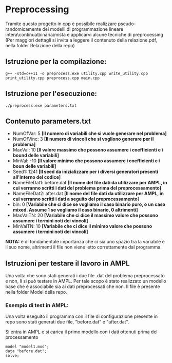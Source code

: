 # Preprocessing

Tramite questo progetto in cpp è possibile realizzare pseudo-randomicamente dei modelli di programmazione lineare intera\continua\binaria\mista e applicarvi alcune tecniche di preprocessing (Per maggiori dettagli si invita a leggere il contenuto della relazione.pdf, nella folder Relazione della repo)

## Istruzione per la compilazione:
```
g++ -std=c++11 -o preprocess.exe utility.cpp write_utility.cpp print_utility.cpp preprocess.cpp main.cpp
```
## Istruzione per l'esecuzione:
```
./preprocess.exe parameters.txt
```
## Contenuto parameters.txt

- NumOfVar: 5  **[Il numero di variabili che si vuole generare nel problema]**
- NumOfVinc: 3 **[Il numero di vincoli che si vogliono generare per il problema]**
- MaxVal: 10 **[Il valore massimo che possono assumere i coefficienti e i bound delle variabili]**
- MinVal: -10 **[Il valore minimo che possono assumere i coefficienti e i boun delle variabili]**
- Seed1: 1241 **[Il seed da inizializzare per i diversi generatori presenti all'interno del codice]**
- NameFileDat1: before.dat **[Il nome del file dati da utilizzare per AMPL, in cui verranno scritti i dati del problema prima del preprocessamento]**
- NameFileDat2: after.dat **[Il nome del file dati da utilizzare per AMPL, in cui verranno scritti i dati a seguito del preprocessamento**]
- bin: 0 **[Variabile che ci dice se vogliamo il caso binario puro, o un caso mixed. Assume 1 se vogliamo il caso binario, 0 altrimenti]**
- MaxValTN: 20 **[Variabile che ci dice il massimo valore che possono assumere i termini noti dei vincoli]**
- MinValTN: 10 **[Variabile che ci dice il minimo valore che possono assumere i termini noti dei vincoli]**

**NOTA:** è di fondamentale importanza che ci sia uno spazio tra la variabile e il suo nome, altrimenti il file non viene letto correttamente dal programma.

## Istruzioni per testare il lavoro in AMPL

Una volta che sono stati generati i due file .dat del problema preprocessato e non, li si può testare in AMPL. Per tale scopo è stato realizzato un modello base che è associabile sia ai dati preprocessati che non. Il file è presente nella folder Model della repo.

### Esempio di test in AMPL:

Una volta eseguito il programma con il file di configurazione presente in repo sono stati generati due file, "before.dat" e "after.dat".

Si entra in AMPL e si carica il primo modello con i dati ottenuti prima del processamento

```
model "model1.mod";
data "before.dat";
solve;
```




